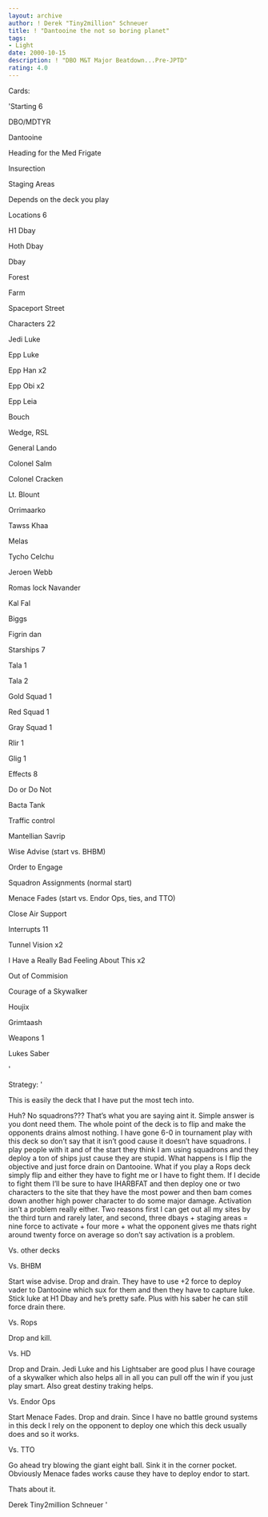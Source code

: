 ```yaml
---
layout: archive
author: ! Derek "Tiny2million" Schneuer
title: ! "Dantooine the not so boring planet"
tags:
- Light
date: 2000-10-15
description: ! "DBO M&T Major Beatdown...Pre-JPTD"
rating: 4.0
---
```

Cards: 

'Starting 6 

DBO/MDTYR 

Dantooine 

Heading for the Med Frigate 

Insurection 

Staging Areas 

Depends on the deck you play 


Locations 6 

H1 Dbay 

Hoth Dbay 

 Dbay 

Forest 

Farm 

Spaceport Street 


Characters 22 

Jedi Luke 

Epp Luke 

Epp Han x2 

Epp Obi x2 

Epp Leia 

Bouch 

Wedge, RSL 

General Lando 

Colonel Salm 

Colonel Cracken 

Lt. Blount 

Orrimaarko 

Tawss Khaa 

Melas 

Tycho Celchu 

Jeroen Webb 

Romas lock Navander 

Kal Fal 

Biggs 

Figrin dan 


Starships 7 

Tala 1 

Tala 2 

Gold Squad 1 

Red Squad 1 

Gray Squad 1 

Rlir 1 

Glig 1 

Effects 8 

Do or Do Not 

Bacta Tank 

Traffic control 

Mantellian Savrip 

Wise Advise (start vs. BHBM) 

Order to Engage 

Squadron Assignments (normal start) 

Menace Fades (start vs. Endor Ops, ties, and TTO)

Close Air Support


Interrupts 11 

Tunnel Vision x2 

I Have a Really Bad Feeling About This x2 

Out of Commision 

Courage of a Skywalker 

Houjix 

Grimtaash 



Weapons 1 

Lukes Saber 

'

Strategy: '

This is easily the deck that I have put the most tech into. 



Huh? No squadrons??? That’s what you are saying aint it. Simple answer is you dont need them. The whole point of the deck is to flip and make the opponents drains almost nothing. I have gone 6-0 in tournament play with this deck so don’t say that it isn’t good cause it doesn’t have squadrons. I play people with it and of the start they think I am using squadrons and they deploy a ton of ships just cause they are stupid. What happens is I flip the objective and just force drain on Dantooine. What if you play a Rops deck simply flip and either they have to fight me or I have to fight them. If I decide to fight them I’ll be sure to have IHARBFAT and then deploy one or two characters to the site that they have the most power and then bam comes down another high power character to do some major damage. Activation isn’t a problem really either. Two reasons first I can get out all my sites by the third turn and rarely later, and second, three dbays + staging areas = nine force to activate + four more + what the opponent gives me thats right around twenty force on average so don’t say activation is a problem. 


Vs. other decks 

Vs. BHBM 

Start wise advise. Drop and drain. They have to use +2 force to deploy vader to Dantooine which sux for them and then they have to capture luke. Stick luke at H1 Dbay and he’s pretty safe. Plus with his saber he can still force drain there. 


Vs. Rops 

Drop and kill. 


Vs. HD 

Drop and Drain. Jedi Luke and his Lightsaber are good plus I have courage of a skywalker which also helps all in all you can pull off the win if you just play smart. Also great destiny traking helps. 


Vs. Endor Ops 

Start Menace Fades. Drop and drain. Since I have no battle ground systems in this deck I rely on the opponent to deploy one which this deck usually does and so it works. 


Vs. TTO 

Go ahead try blowing the giant eight ball. Sink it in the corner pocket. Obviously Menace fades works cause they have to deploy endor to start. 


Thats about it. 


Derek Tiny2million Schneuer  '